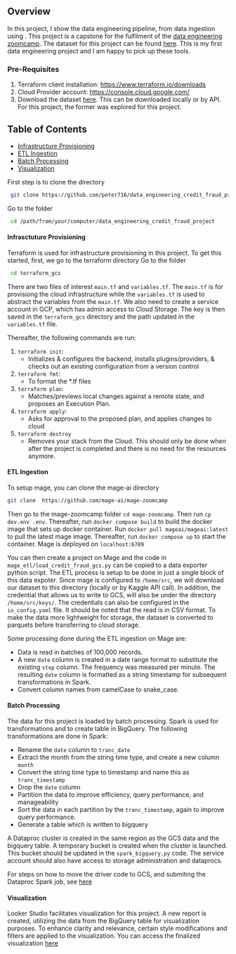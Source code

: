 ## Overview
In this project, I show the data engineering pipeline, from data ingestion using . This project is a capstone for the fulfilment of the [data engineering zoomcamp](https://github.com/DataTalksClub/data-engineering-zoomcamp.git). The dataset for this project can be found [here](https://www.kaggle.com/datasets/ealaxi/paysim1/data). This is my first data engineering project and I am happy to pick up these tools.
 
### Pre-Requisites
1. Terraform client installation: https://www.terraform.io/downloads
2. Cloud Provider account: https://console.cloud.google.com/
3. Download the dataset [here](https://www.kaggle.com/datasets/ealaxi/paysim1/data). This can be downloaded locally or by API. For this project, the former was explored for this project.
   
## Table of Contents
- [Infrastructure Provisioning](#infrastructure-provisioning)
- [ETL Ingestion](#etl-ingestion)
- [Batch Processing](#batch-processing)
- [Visualization](#visualization)


First step is to clone the directory
 ```bash
  git clone https://github.com/peter716/data_engineering_credit_fraud_project.git
```
Go to the folder
 ```bash
  cd /path/from/your/computer/data_engineering_credit_fraud_project
```

#### Infrasctuture Provisioning
Terraform is used for infrastructure provisioning in this project.
To get this started, first, we go to the terraform directory
Go to the folder
 ```bash
  cd terraform_gcs
```
There are two files of interest `main.tf` and `variables.tf`. The `main.tf` is for provisiong the cloud infrastructure while the `variables.tf` is used to abstract the variables from the `main.tf`. We also need to create a service account in GCP, which has admin access to Cloud Storage. The key is then saved in the `terraform_gcs` directory and the path updated in the `variables.tf` file.

Thereafter, the following commands are run:
1. `terraform init`: 
    * Initializes & configures the backend, installs plugins/providers, & checks out an existing configuration from a version control
2. `terraform fmt`: 
    * To format the *.tf files
3. `terraform plan`:
    * Matches/previews local changes against a remote state, and proposes an Execution Plan.
4. `terraform apply`: 
    * Asks for approval to the proposed plan, and applies changes to cloud
5. `terraform destroy`
    * Removes your stack from the Cloud. This should only be done when after the project is completed and there is no need 
    for the resources anymore. 

#### ETL Ingestion
To setup mage, you can clone the mage-ai directory 
```bash
git clone  https://github.com/mage-ai/mage-zoomcamp
```
Then go to the mage-zoomcamp folder `cd mage-zoomcamp`. 
Then run `cp dev.env .env`. 
Thereafter, run `docker compose build` to build the docker image that sets up docker container. 
Run `docker pull mageai/mageai:latest` to pull the latest mage image. 
Thereafter, run `docker compose up` to start the container. 
Mage is deployed on `localhost:6789`

You can then create a project on Mage and the code in `mage_etl/load_credit_fraud_gcs.py` can be copied to a data exporter python script. The ETL process is setup to be done in just a single block of this data expoter. Since mage is configured to `/home/src`, we will download our dataset to this directory (locally or by Kaggle API call). In addition, the credential that allows us to write to GCS, will also be under the directory `/home/src/keys/`. The credentials can also be configured in the `io_config.yaml` file.
It should be noted that the read is in CSV format. To make the data more lightweight for storage, the dataset is converted to parquets before transferring to cloud storage.

Some processing done during the ETL ingestion on Mage are:
- Data is read in batches of 100,000 records.
- A new `date` column is created in a date range format to substitute the existing `step` column. The frequency was measured per minute. The resulting `date` column is formatted as a string timestamp for subsequent transformations in Spark.
- Convert column names from camelCase to snake_case.

#### Batch Processing
The data for this project is loaded by batch processing. Spark is used for transformations and to create table in BigQuery.
The following transformations are done in Spark:
- Rename the `date` column to `tranc_date`
- Extract the month from the string time type, and create a new column `month`
- Convert the string time type to timestamp and name this as `tranc_timestamp`
- Drop the `date` column
- Partition the data to improve efficiency, query performance, and manageability 
- Sort the data in each partition by the `tranc_timestamp`, again to improve query performance.
- Generate a table which is written to bigquery

A Dataproc cluster is created in the same region as the GCS data and the bigquery table. A temporary bucket is created when the cluster is launched. This bucket should be updated in the `spark_bigquery.py` code. The service account should also have access to storage administration and dataprocs. 

For steps on how to move the driver code to GCS, and submiting the Dataproc Spark job, see [here](cloud.md)

#### Visualization
Looker Studio facilitates visualization for this project. A new report is created, utilizing the data from the BigQuery table for visualization purposes. To enhance clarity and relevance, certain style modifications and filters are applied to the visualization. You can access the finalized visualization [here](https://lookerstudio.google.com/reporting/5da912e1-8240-4d4c-a25c-d5f0b7454233)


